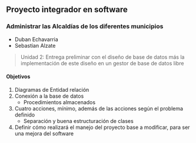 ## Proyecto integrador en software

### Administrar las Alcaldías de los diferentes municipios

 - Duban Echavarria
 - Sebastian Alzate


> Unidad 2: Entrega preliminar con el diseño de base de datos más la implementación de este diseño en un gestor de base de datos libre

#### Objetivos
                
1. Diagramas de Entidad relación
2. Conexión a la base de datos
    + Procedimientos almacenados
3. Cuatro acciones, mínimo, además de las acciones según el 
problema definido
    + Separación y buena estructuración de clases
4. Definir cómo realizará el manejo del proyecto base a modificar, para ser una mejora del software  

                

